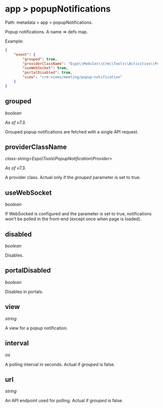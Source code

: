 # app > popupNotifications

Path: metadata > app > popupNotifications.

Popup notifications. A name => defs map.

Example:

```json
{
    "event": {
        "grouped": true,
        "providerClassName": "Espo\\Modules\\Crm\\Tools\\Activities\\PopupNotificationsProvider",
        "useWebSocket": true,
        "portalDisabled": true,
        "view": "crm:views/meeting/popup-notification"
    }
}
```

## grouped

*boolean*

*As of v7.3.*

Grouped popup notifications are fetched with a single API request.

## providerClassName

*class-string<Espo\Tools\PopupNotification\Provider\>*

*As of v7.3.*

A provider class. Actual only if the *grouped* parameter is set to true.

## useWebSocket

*boolean*

If WebSocked is configured and the parameter is set to true, notifications won't be polled in the front-end (except once when page is loaded).

## disabled

*boolean*

Disables.

## portalDisabled

*boolean*

Disables in portals.

## view

*string*

A view for a popup notification.

## interval

*int*

A polling interval in seconds. Actual if *grouped* is false.

## url

*string*

An API endpoint used for polling. Actual if *grouped* is false.
